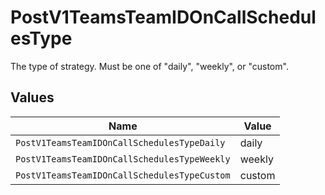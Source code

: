 # PostV1TeamsTeamIDOnCallSchedulesType

The type of strategy. Must be one of "daily", "weekly", or "custom".


## Values

| Name                                         | Value                                        |
| -------------------------------------------- | -------------------------------------------- |
| `PostV1TeamsTeamIDOnCallSchedulesTypeDaily`  | daily                                        |
| `PostV1TeamsTeamIDOnCallSchedulesTypeWeekly` | weekly                                       |
| `PostV1TeamsTeamIDOnCallSchedulesTypeCustom` | custom                                       |